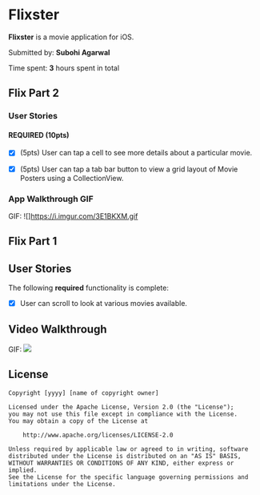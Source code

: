 # Flixster

**Flixster** is a movie application for iOS.

Submitted by: **Subohi Agarwal**

Time spent: **3** hours spent in total

## Flix Part 2

### User Stories

#### REQUIRED (10pts)
- [x] (5pts) User can tap a cell to see more details about a particular movie.
- [x] (5pts) User can tap a tab bar button to view a grid layout of Movie Posters using a CollectionView.


### App Walkthrough GIF
GIF: ![]https://i.imgur.com/3E1BKXM.gif

## Flix Part 1
## User Stories

The following **required** functionality is complete:

* [x] User can scroll to look at various movies available.



## Video Walkthrough


GIF: ![](https://i.imgur.com/Co57fig.gif)


## License

    Copyright [yyyy] [name of copyright owner]

    Licensed under the Apache License, Version 2.0 (the "License");
    you may not use this file except in compliance with the License.
    You may obtain a copy of the License at

        http://www.apache.org/licenses/LICENSE-2.0

    Unless required by applicable law or agreed to in writing, software
    distributed under the License is distributed on an "AS IS" BASIS,
    WITHOUT WARRANTIES OR CONDITIONS OF ANY KIND, either express or implied.
    See the License for the specific language governing permissions and
    limitations under the License.
